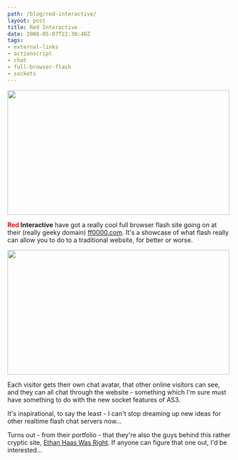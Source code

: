 ```yaml
---
path: /blog/red-interactive/
layout: post
title: Red Interactive
date: 2008-05-07T22:30:48Z
tags:
- external-links
- actionscript
- chat
- full-browser-flash
- sockets
---
```


<a title="Open link in a new window" href="http://ff0000.com/" target="_blank"><img class="alignnone size-full wp-image-227" title="redinteractive1" src="/content/images/2008/05/redinteractive1.jpg" alt="" width="500" height="280" /></a>

<strong><span style="color: #ff0000;">Red</span> Interactive</strong> have got a really cool full browser flash site going on at their (really geeky domain) <a title="Open link in a new window" href="http://ff0000.com/" target="_blank">ff0000.com</a>.  It's a showcase of what flash really can allow you to do to a traditional website, for better or worse.



<img class="alignnone size-full wp-image-228" title="redinteractive2" src="/content/images/2008/05/redinteractive2.jpg" alt="" width="500" height="280" />

Each visitor gets their own chat avatar, that other online visitors can see, and they can all chat through the website - something which I'm sure must have something to do with the new socket features of AS3.

It's inspirational, to say the least - I can't stop dreaming up new ideas for other realtime flash chat servers now...

Turns out - from their portfolio - that they're also the guys behind this rather cryptic site, <a title="Open link in a new window" href="http://www.ethanhaaswasright.com/ewr.php" target="_blank">Ethan Haas Was Right</a>.  If anyone can figure that one out, I'd be interested...